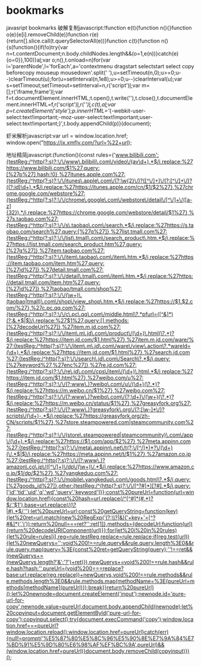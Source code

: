 # bookmarks
javasript bookmarks
破解复制javascript:!function e(t){function n(){}function o(e){e[i].removeChild(e)}function r(e){return[].slice.call(t.querySelectorAll(e))}function c(t){function n(){s(function(){if(!o)try{var n=t.contentDocument;n.body.childNodes.length&&(o=1,e(n))}catch(e){o=0}},100)}a[l](function(e){t['on'+e]=null});var o;n(),t.onload=n}for(var i='parentNode',l='forEach',a='contextmenu dragstart selectstart select copy beforecopy mouseup mousedown'.split(' '),u=setTimeout(n,0);u>=0;u--)clearTimeout(u);for(u=setInterval(n,1e8);u>=0;u--)clearInterval(u);var s=setTimeout;setTimeout=setInterval=n,r('script')[l](o);var m=[];r('iframe,frame')[l](function(e){m.push(e),e[i].replaceChild(t.createElement('script'),e)});var f=t.documentElement.innerHTML;t.open(),t.write('<!DOCTYPE html>'),t.close(),t.documentElement.innerHTML=f,r('script')[l](function(e){e[i].replaceChild(m.shift(),e)}),r('*')[l](c),c(t),a[l](function(e){t.addEventListener(e,function(e){e.stopPropagation()},!0)});var p=t.createElement('style');p.innerHTML='*{-webkit-user-select:text!important;-moz-user-select:text!important;user-select:text!important;}',t.body.appendChild(p)}(document);

虾米解析javascript:var url = window.location.href;    window.open("https://jx.xmflv.com/?url=%22+url);

地址精简javascript:(function(){const rules={'www.bilibili.com':{testReg:/^http(?:s)?:\/\/www\.bilibili\.com\/video\/(av\d+).*$/i,replace:%27https://www.bilibili.com/$1%27,query:[%27p%27],hash:!0},%27itunes.apple.com%27:{testReg:/^http(?:s)?:\/\/itunes\.apple\.com\/(?:\w{2}\/)?([^\/]+)\/(?:[^\/]+\/)?((?:id)\d+).*$/i,replace:%27https://itunes.apple.com/cn/$1/$2%27},%27chrome.google.com/webstore%27:{testReg:/^http(?:s)?:\/\/chrome\.google\.com\/webstore\/detail\/[^\/]+\/([a-z]{32}).*/i,replace:%27https://chrome.google.com/webstore/detail/$1%27},%27s.taobao.com%27:{testReg:/^http(?:s)?:\/\/s\.taobao\.com\/search.*$/i,replace:%27https://s.taobao.com/search%27,query:[%27q%27]},%27list.tmall.com%27:{testReg:/^http(?:s)?:\/\/list\.tmall\.com\/search_product\.htm.*$/i,replace:%27https://list.tmall.com/search_product.htm%27,query:[%27q%27]},%27item.taobao.com%27:{testReg:/^http(?:s)?:\/\/item\.taobao\.com\/item\.htm.*$/i,replace:%27https://item.taobao.com/item.htm%27,query:[%27id%27]},%27detail.tmall.com%27:{testReg:/^http(?:s)?:\/\/detail\.tmall\.com\/item\.htm.*$/i,replace:%27https://detail.tmall.com/item.htm%27,query:[%27id%27]},%27taobao/tmall.com/shop%27:{testReg:/^http(?:s)?:\/\/(\w+)\.(taobao|tmall)\.com\/shop\/view_shop\.htm.*$/i,replace:%27https://$1.$2.com/%27},%27c.pc.qq.com%27:{testReg:/^http(?:s)?:\/\/c\.pc\.qq\.com\/middle.html\?.*pfurl=([^&]*)(?:&.*$|$)/i,replace:%27$1%27,query:[],methods:[%27decodeUrl%27]},%27item.m.jd.com%27:{testReg:/^http(?:s)?:\/\/item\.m\.jd\.com\/product\/(\d+)\.html(\?.*)?$/i,replace:%27https://item.jd.com/$1.html%27},%27item.m.jd.com/ware/%27:{testReg:/^http(?:s)?:\/\/item\.m\.jd\.com\/ware\/view\.action\?.*wareId=(\d+).*$/i,replace:%27https://item.jd.com/$1.html%27},%27search.jd.com%27:{testReg:/^http(?:s)?:\/\/search\.jd\.com\/Search\?.*$/i,query:[%27keyword%27,%27enc%27]},%27re.jd.com%27:{testReg:/^http(?:s)?:\/\/re\.jd\.com\/cps\/item\/(\d+)\.html.*$/i,replace:%27https://item.jd.com/$1.html%27},%27weibo.com/u%27:{testReg:/^http(?:s)?:\/\/(?:www\.)?weibo\.com\/u\/(\d+)(\?.*)?$/i,replace:%27https://m.weibo.cn/$1%27},%27weibo.com%27:{testReg:/^http(?:s)?:\/\/(?:www\.)?weibo\.com\/(?:\d+)\/(\w+)(\?.*)?$/i,replace:%27https://m.weibo.cn/status/$1%27},%27greasyfork.org%27:{testReg:/^http(?:s)?:\/\/(?:www\.)?greasyfork\.org\/(?:[\w-]*\/)?scripts\/(\d+)-.*$/i,replace:%27https://greasyfork.org/zh-CN/scripts/$1%27},%27store.steampowered.com|steamcommunity.com%27:{testReg:/^http(?:s)?:\/\/(store\.steampowered|steamcommunity)\.com\/app\/(\d+).*$/i,replace:%27https://$1.com/app/$2%27},%27meta.appinn.com%27:{testReg:/^http(?:s)?:\/\/meta\.appinn\.net\/t(?:\/[^/]*)*?\/(\d+)(\/.*$|$)/i,replace:%27https://meta.appinn.net/t/$1%27},%27amazon.co.jp%27:{testReg:/^http(?:s)?:\/\/(?:www\.)?amazon\.co\.jp\/([^\/]+)\/dp\/(\w+)\/.*$/i,replace:%27https://www.amazon.co.jp/$1/dp/$2%27},%27yangkeduo.com%27:{testReg:/^http(?:s)?:\/\/mobile\.yangkeduo\.com\/goods.html\?.*$/i,query:[%27goods_id%27]},other:{testReg:/^(http(?:s)?:\/\/[^?#]*)[?#].*$/i,query:['id','tid','uid','q','wd','query','keyword']}};const%20pureUrl=function(url=window.location.href){const%20hash=url.replace(/^[^#]*(#.*)?$/,'$1'),base=url.replace(/(\?|#).*$/,'');let%20pureUrl=url;const%20getQueryString=function(key){let%20ret=url.match(new%20RegExp('(?:\\?|&)('+key+'=[^?#&]*)','i'));return%20null===ret?'':ret[1]},methods={decodeUrl:function(url){return%20decodeURIComponent(url)}};for(let%20i%20in%20rules){let%20rule=rules[i],reg=rule.testReg,replace=rule.replace;if(reg.test(url)){let%20newQuerys='';void%200!==rule.query&&rule.query.length%3E0&&rule.query.map(query=%3E{const%20ret=getQueryString(query);''!==ret&&(newQuerys+=(newQuerys.length?'&':'?')+ret)}),newQuerys+=void%200!==rule.hash&&rule.hash?hash:'',pureUrl=(void%200===replace?base:url.replace(reg,replace))+newQuerys,void%200!==rule.methods&&rule.methods.length%3E0&&rule.methods.map(methodName=%3E{pureUrl=methods[methodName](pureUrl)});break}}return%20pureUrl}();let%20newnode=document.createElement('input');newnode.id='pure-url-for-copy',newnode.value=pureUrl,document.body.appendChild(newnode);let%20copyinput=document.getElementById('pure-url-for-copy');copyinput.select();try{document.execCommand('copy');window.location.href===pureUrl?window.location.reload():window.location.href=pureUrl}catch(err){null!=prompt('%E5%87%80%E5%8C%96%E5%90%8E%E7%9A%84%E7%BD%91%E5%9D%80%E6%98%AF%EF%BC%9A',pureUrl)&&(window.location.href=pureUrl)}document.body.removeChild(copyinput)})();
